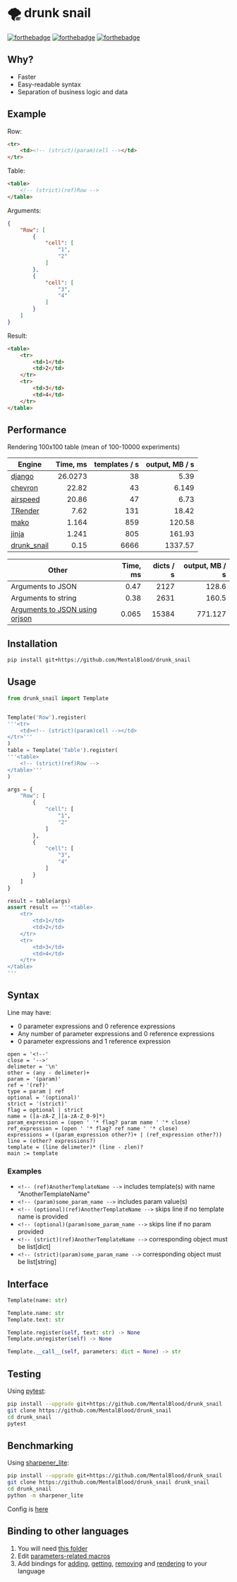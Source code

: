 # 🌪️ drunk snail

[![forthebadge](https://forthebadge.com/images/badges/made-with-c.svg)](https://forthebadge.com) [![forthebadge](https://forthebadge.com/images/badges/powered-by-black-magic.svg)](https://forthebadge.com) [![forthebadge](https://forthebadge.com/images/badges/ages-18.svg)](https://forthebadge.com)



## Why?

* Faster
* Easy-readable syntax
* Separation of business logic and data



## Example

Row:
```html
<tr>
    <td><!-- (strict)(param)cell --></td>
</tr>
```
Table:
```html
<table>
    <!-- (strict)(ref)Row -->
</table>
```
Arguments:
```json
{
    "Row": [
        {
            "cell": [
                "1",
                "2"
            ]
        },
        {
            "cell": [
                "3",
                "4"
            ]
        }
    ]
}
```
Result:
```html
<table>
    <tr>
        <td>1</td>
        <td>2</td>
    </tr>
    <tr>
        <td>3</td>
        <td>4</td>
    </tr>
</table>

```



## Performance

Rendering 100x100 table (mean of 100-10000 experiments)

| Engine | Time, ms  | templates / s | output, MB / s |
| -- | --: | --: | --: |
| [django](https://github.com/django/django) | 26.0273 | 38 | 5.39 |
| [chevron](https://github.com/noahmorrison/chevron) | 22.82 | 43 | 6.149 |
| [airspeed](https://github.com/purcell/airspeed) | 20.86 | 47 | 6.73 |
| [TRender](https://github.com/cesbit/trender) | 7.62 | 131 | 18.42 |
| [mako](https://github.com/sqlalchemy/mako) | 1.164 | 859 | 120.58 |
| [jinja](https://github.com/pallets/jinja) | 1.241 | 805 | 161.93 |
| [drunk_snail](https://github.com/MentalBlood/drunk_snail) | 0.15 | 6666 | 1337.57 |

| Other | Time, ms  | dicts / s | output, MB / s |
| -- | --: | --: | --: |
| Arguments to JSON | 0.47 | 2127 | 128.6 |
| Arguments to string | 0.38 | 2631 | 160.5 |
| [Arguments to JSON using orjson](https://github.com/ijl/orjson) | 0.065 | 15384 | 771.127 |




## Installation

```bash
pip install git+https://github.com/MentalBlood/drunk_snail
```



## Usage

```python
from drunk_snail import Template


Template('Row').register(
'''<tr>
    <td><!-- (strict)(param)cell --></td>
</tr>'''
)
table = Template('Table').register(
'''<table>
    <!-- (strict)(ref)Row -->
</table>'''
)

args = {
    "Row": [
        {
            "cell": [
                "1",
                "2"
            ]
        },
        {
            "cell": [
                "3",
                "4"
            ]
        }
    ]
}

result = table(args)
assert result == '''<table>
    <tr>
        <td>1</td>
        <td>2</td>
    </tr>
    <tr>
        <td>3</td>
        <td>4</td>
    </tr>
</table>
'''
```



## Syntax

Line may have:

* 0 parameter expressions and 0 reference expressions
* Any number of parameter expressions and 0 reference expressions
* 0 parameter expressions and 1 reference expression

```
open = '<!--'
close = '-->'
delimeter = '\n'
other = (any - delimeter)+
param = '(param)'
ref = '(ref)'
type = param | ref
optional = '(optional)'
strict = '(strict)'
flag = optional | strict
name = ([a-zA-Z_][a-zA-Z_0-9]*)
param_expression = (open ' '* flag? param name ' '* close)
ref_expression = (open ' '* flag? ref name ' '* close)
expressions = ((param_expression other?)+ | (ref_expression other?))
line = (other? expressions?)
template = (line delimeter)* (line - zlen)?
main := template
```


### Examples

* `<!-- (ref)AnotherTemplateName -->` includes template(s) with name "AnotherTemplateName"
* `<!-- (param)some_param_name -->` includes param value(s)
* `<!-- (optional)(ref)AnotherTemplateName -->` skips line if no template name is provided
* `<!-- (optional)(param)some_param_name -->` skips line if no param provided
* `<!-- (strict)(ref)AnotherTemplateName -->` corresponding object must be list[dict]
* `<!-- (strict)(param)some_param_name -->` corresponding object must be list[string]



## Interface

```python
Template(name: str)

Template.name: str
Template.text: str

Template.register(self, text: str) -> None
Template.unregister(self) -> None

Template.__call__(self, parameters: dict = None) -> str
```



## Testing

Using [pytest](https://pypi.org/project/pytest/):

```bash
pip install --upgrade git+https://github.com/MentalBlood/drunk_snail
git clone https://github.com/MentalBlood/drunk_snail
cd drunk_snail
pytest
```



## Benchmarking

Using [sharpener_lite](https://github.com/MentalBlood/sharpener_lite):

```bash
pip install --upgrade git+https://github.com/MentalBlood/drunk_snail
git clone https://github.com/MentalBlood/drunk_snail drunk_snail
cd drunk_snail
python -m sharpener_lite
```

Config is [here](benchmarks/benchmark_default.json)



## Binding to other languages

1. You will need [this folder](drunk_snail/drunk_snail_python/modules/drunk_snail_c)
2. Edit [parameters-related macros](drunk_snail/drunk_snail_python/modules/drunk_snail_c/include/params_macros.h)
3. Add bindings for [adding](drunk_snail/drunk_snail_python/modules/drunk_snail_c/include/addTemplate.h), [getting](drunk_snail/drunk_snail_python/modules/drunk_snail_c/include/getTemplate.h), [removing](drunk_snail/drunk_snail_python/modules/drunk_snail_c/include/removeTemplate.h) and [rendering](drunk_snail/drunk_snail_python/modules/drunk_snail_c/include/render.h) to your language
